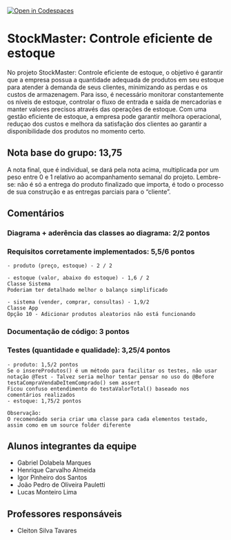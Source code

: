 [![Open in Codespaces](https://classroom.github.com/assets/launch-codespace-f4981d0f882b2a3f0472912d15f9806d57e124e0fc890972558857b51b24a6f9.svg)](https://classroom.github.com/open-in-codespaces?assignment_repo_id=10074294)
# StockMaster: Controle eficiente de estoque
No projeto StockMaster: Controle eficiente de estoque, o objetivo é garantir que a empresa possua a quantidade adequada de produtos em seu estoque para atender à demanda de seus clientes, minimizando as perdas e os custos de armazenagem.
Para isso, é necessário monitorar constantemente os níveis de estoque, controlar o fluxo de entrada e saída de mercadorias e manter valores precisos através das operações de estoque.
Com uma gestão eficiente de estoque, a empresa pode garantir melhora operacional, reduçao dos custos e melhora da satisfação dos clientes ao garantir a disponibilidade dos produtos no momento certo.

## Nota base do grupo: 13,75

A nota final, que é individual, se dará pela nota acima, multiplicada por um peso entre 0 e 1 relativo ao acompanhamento semanal do projeto. Lembre-se: não é só a entrega do produto finalizado que importa, é todo o processo de sua construção e as entregas parciais para o “cliente”.

## Comentários

### Diagrama + aderência das classes ao diagrama: 2/2 pontos 

### Requisitos corretamente implementados: 5,5/6 pontos 
	- produto (preço, estoque) - 2 / 2

	- estoque (valor, abaixo do estoque) - 1,6 / 2
	Classe Sistema
	Poderiam ter detalhado melhor o balanço simplificado

	- sistema (vender, comprar, consultas) - 1,9/2
	Classe App
	Opção 10 - Adicionar produtos aleatorios não está funcionando

### Documentação de código: 3 pontos 
	
	
### Testes (quantidade e qualidade): 3,25/4 pontos 
	- produto: 1,5/2 pontos
	Se o insereProdutos() é um método para facilitar os testes, não usar notação @Test - Talvez seria melhor tentar pensar no uso do @Before
	testaCompraVendaDeItemComprado() sem assert
	Ficou confuso entendimento do testaValorTotal() baseado nos comentários realizados
	- estoque: 1,75/2 pontos

	Observação:
	O recomendado seria criar uma classe para cada elementos testado, assim como em um source folder diferente
	
  
## Alunos integrantes da equipe

* Gabriel Dolabela Marques
* Henrique Carvalho Almeida
* Igor Pinheiro dos Santos
* João Pedro de Oliveira Pauletti
* Lucas Monteiro Lima

## Professores responsáveis

* Cleiton Silva Tavares
